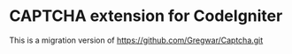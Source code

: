 # CAPTCHA extension for CodeIgniter

This is a migration version of https://github.com/Gregwar/Captcha.git
